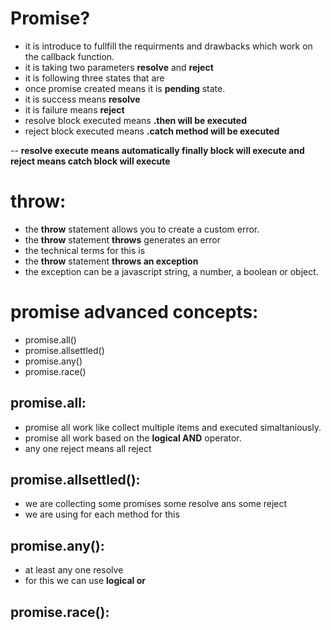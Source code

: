 # Promise?
- it is introduce to fullfill the requirments and drawbacks which  work on the callback function.
- it is taking two parameters **resolve** and **reject**
- it is following three states that are
- once promise created means it is **pending** state.
- it is success means **resolve**
- it is failure means **reject**
- resolve block executed means **.then will be executed**
- reject block executed means **.catch method will be executed**

-- **resolve execute means automatically finally block will execute and reject means catch block will execute**


# throw:
- the **throw** statement allows you to create a custom error.
- the **throw** statement **throws** generates an error
- the technical terms for this is
- the **throw** statement **throws an exception**
- the exception can be a javascript string, a number, a boolean or object.

# promise advanced concepts:
- promise.all()
- promise.allsettled()
- promise.any()
- promise.race()

## promise.all:
- promise all work like collect multiple items and executed simaltaniously.
- promise all work based on the **logical AND** operator.
- any one reject means all reject
## promise.allsettled():
- we are collecting some promises some resolve ans some reject
- we are using for each method for this 
## promise.any():
- at least any one resolve
- for this we can use **logical or**
## promise.race():


